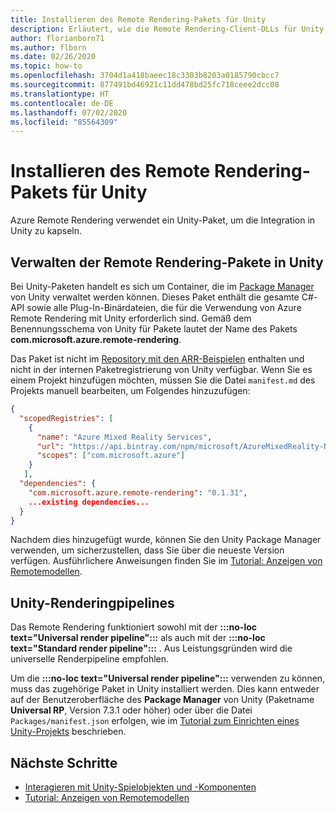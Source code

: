 ```yaml
---
title: Installieren des Remote Rendering-Pakets für Unity
description: Erläutert, wie die Remote Rendering-Client-DLLs für Unity installiert werden
author: florianborn71
ms.author: flborn
ms.date: 02/26/2020
ms.topic: how-to
ms.openlocfilehash: 3704d1a418baeec18c3303b8203a0185790cbcc7
ms.sourcegitcommit: 877491bd46921c11dd478bd25fc718ceee2dcc08
ms.translationtype: HT
ms.contentlocale: de-DE
ms.lasthandoff: 07/02/2020
ms.locfileid: "85564309"
---
```

# <a name="install-the-remote-rendering-package-for-unity"></a>Installieren des Remote Rendering-Pakets für Unity

Azure Remote Rendering verwendet ein Unity-Paket, um die Integration in Unity zu kapseln.

## <a name="manage-the-remote-rendering-packages-in-unity"></a>Verwalten der Remote Rendering-Pakete in Unity

Bei Unity-Paketen handelt es sich um Container, die im [Package Manager](https://docs.unity3d.com/Packages/com.unity.package-manager-ui@1.8/manual/index.html) von Unity verwaltet werden können.
Dieses Paket enthält die gesamte C#-API sowie alle Plug-In-Binärdateien, die für die Verwendung von Azure Remote Rendering mit Unity erforderlich sind.
Gemäß dem Benennungsschema von Unity für Pakete lautet der Name des Pakets **com.microsoft.azure.remote-rendering**.

Das Paket ist nicht im [Repository mit den ARR-Beispielen](https://github.com/Azure/azure-remote-rendering) enthalten und nicht in der internen Paketregistrierung von Unity verfügbar. Wenn Sie es einem Projekt hinzufügen möchten, müssen Sie die Datei `manifest.md` des Projekts manuell bearbeiten, um Folgendes hinzuzufügen:

```json
{
  "scopedRegistries": [
    {
      "name": "Azure Mixed Reality Services",
      "url": "https://api.bintray.com/npm/microsoft/AzureMixedReality-NPM/",
      "scopes": ["com.microsoft.azure"]
    }
   ],
  "dependencies": {
    "com.microsoft.azure.remote-rendering": "0.1.31",
    ...existing dependencies...
  }
}
```

Nachdem dies hinzugefügt wurde, können Sie den Unity Package Manager verwenden, um sicherzustellen, dass Sie über die neueste Version verfügen.
Ausführlichere Anweisungen finden Sie im [Tutorial: Anzeigen von Remotemodellen](../../tutorials/unity/view-remote-models/view-remote-models.md).

## <a name="unity-render-pipelines"></a>Unity-Renderingpipelines

Das Remote Rendering funktioniert sowohl mit der **:::no-loc text="Universal render pipeline":::** als auch mit der **:::no-loc text="Standard render pipeline":::** . Aus Leistungsgründen wird die universelle Renderpipeline empfohlen.

Um die **:::no-loc text="Universal render pipeline":::** verwenden zu können, muss das zugehörige Paket in Unity installiert werden. Dies kann entweder auf der Benutzeroberfläche des **Package Manager** von Unity (Paketname **Universal RP**, Version 7.3.1 oder höher) oder über die Datei `Packages/manifest.json` erfolgen, wie im [Tutorial zum Einrichten eines Unity-Projekts](../../tutorials/unity/view-remote-models/view-remote-models.md#include-the-azure-remote-rendering-package) beschrieben.

## <a name="next-steps"></a>Nächste Schritte

* [Interagieren mit Unity-Spielobjekten und -Komponenten](objects-components.md)
* [Tutorial: Anzeigen von Remotemodellen](../../tutorials/unity/view-remote-models/view-remote-models.md)
